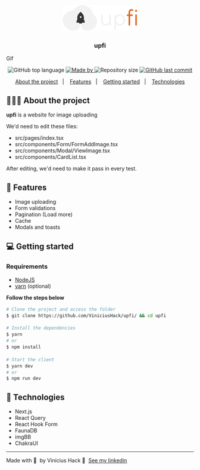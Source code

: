 <h1 align="center">
	<img alt="Logo" src="https://github.com/ViniciusHack/upfi/blob/master/public/logo.svg" width="200px" />
</h1>

<h3 align="center">
  upfi
</h3>
Gif
<p align="center">
  <img alt="GitHub top language" src="https://img.shields.io/github/languages/top/ViniciusHack/upfi">

  <a href="https://www.linkedin.com/in/ViniciusHack/">
    <img alt="Made by" src="https://img.shields.io/badge/made%20by-Vinícius%20Hack-gree">
  </a>
  
  <img alt="Repository size" src="https://img.shields.io/github/repo-size/ViniciusHack/upfi">
  
  <a href="https://github.com/ViniciusHack/upfi/commits/master">
    <img alt="GitHub last commit" src="https://img.shields.io/github/last-commit/ViniciusHack/upfi">
  </a>
</p>

<p align="center">
  <a href="#-about-the-project">About the project</a>&nbsp;&nbsp;&nbsp;|&nbsp;&nbsp;&nbsp;
  <a href="#-features">Features</a>&nbsp;&nbsp;&nbsp;|&nbsp;&nbsp;&nbsp;
  <a href="#-getting-started">Getting started</a>&nbsp;&nbsp;&nbsp;|&nbsp;&nbsp;&nbsp;
  <a href="#-technologies">Technologies</a>
</p>

## 👨🏻‍💻 About the project
**upfi** is a website for image uploading

We'd need to edit these files:
- src/pages/index.tsx
- src/components/Form/FormAddImage.tsx
- src/components/Modal/ViewImage.tsx
- src/components/CardList.tsx

After editing, we'd need to make it pass in every test.

## 🔨 Features
- Image uploading
- Form validations
- Pagination (Load more)
- Cache
- Modals and toasts

## 💻 Getting started

### Requirements

- <a href="https://nodejs.org/en/">NodeJS</a>
- <a href="https://classic.yarnpkg.com/lang/en/docs/install/">yarn</a> (optional)

**Follow the steps below**

```bash
# Clone the project and access the folder
$ git clone https://github.com/ViniciusHack/upfi/ && cd upfi

# Install the dependencies
$ yarn
# or
$ npm install

# Start the client
$ yarn dev
# or
$ npm run dev
```

## 🔧 Technologies
- Next.js
- React Query
- React Hook Form
- FaunaDB
- imgBB
- ChakraUI

---

Made with 💜 &nbsp;by Vinícius Hack 👋 &nbsp;[See my linkedin](https://www.linkedin.com/in/viniciushack/)
